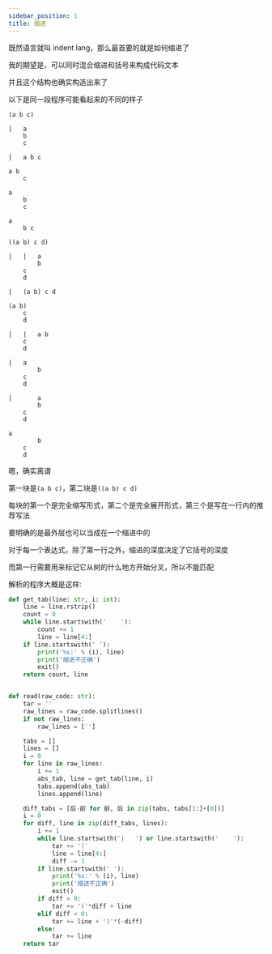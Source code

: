 ```yaml
---
sidebar_position: 1
title: 缩进
---
```


既然语言就叫 indent lang，那么最首要的就是如何缩进了

我的期望是，可以同时混合缩进和括号来构成代码文本

并且这个结构也确实构造出来了

以下是同一段程序可能看起来的不同的样子

```
(a b c)

|   a
    b
    c

|   a b c

a b
    c

a
    b
    c

a
    b c
```
```
((a b) c d)

|   |   a
        b
    c
    d

|   (a b) c d

(a b)
    c
    d

|   |   a b
    c
    d

|   a
        b
    c
    d

|       a
        b
    c
    d

a
        b
    c
    d
```

嗯，确实离谱

第一块是`(a b c)`，第二块是`((a b) c d)`

每块的第一个是完全缩写形式，第二个是完全展开形式，第三个是写在一行内的推荐写法

要明确的是最外层也可以当成在一个缩进中的

对于每一个表达式，除了第一行之外，缩进的深度决定了它括号的深度

而第一行需要用来标记它从树的什么地方开始分叉，所以不能匹配

解析的程序大概是这样:

```python
def get_tab(line: str, i: int):
    line = line.rstrip()
    count = 0
    while line.startswith('    '):
        count += 1
        line = line[4:]
    if line.startswith(' '):
        print('%s:' % (i), line)
        print('缩进不正确')
        exit()
    return count, line


def read(raw_code: str):
    tar = ''
    raw_lines = raw_code.splitlines()
    if not raw_lines:
        raw_lines = ['']

    tabs = []
    lines = []
    i = 0
    for line in raw_lines:
        i += 1
        abs_tab, line = get_tab(line, i)
        tabs.append(abs_tab)
        lines.append(line)

    diff_tabs = [后-前 for 前, 后 in zip(tabs, tabs[1:]+[0])]
    i = 0
    for diff, line in zip(diff_tabs, lines):
        i += 1
        while line.startswith('|   ') or line.startswith('    '):
            tar += '('
            line = line[4:]
            diff -= 1
        if line.startswith(' '):
            print('%s:' % (i), line)
            print('缩进不正确')
            exit()
        if diff > 0:
            tar += '('*diff + line
        elif diff < 0:
            tar += line + ')'*(-diff)
        else:
            tar += line
    return tar
```